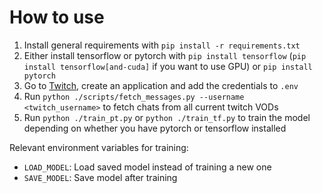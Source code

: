# How to use

1. Install general requirements with `pip install -r requirements.txt`
2. Either install tensorflow or pytorch with `pip install tensorflow` (`pip install tensorflow[and-cuda]` if you want to use GPU) or `pip install pytorch`
3. Go to [Twitch](https://dev.twitch.tv/console), create an application and add the credentials to `.env`
4. Run `python ./scripts/fetch_messages.py --username <twitch_username>` to fetch chats from all current twitch VODs
5. Run `python ./train_pt.py` or `python ./train_tf.py` to train the model depending on whether you have pytorch or tensorflow installed

Relevant environment variables for training:

- `LOAD_MODEL`: Load saved model instead of training a new one
- `SAVE_MODEL`: Save model after training
